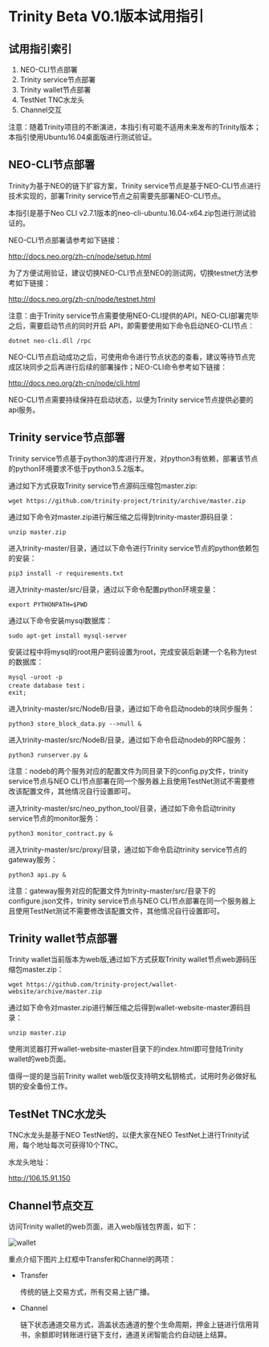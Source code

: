# Trinity Beta V0.1版本试用指引

## 试用指引索引
1. NEO-CLI节点部署
2. Trinity service节点部署
3. Trinity wallet节点部署
4. TestNet TNC水龙头
5. Channel交互

注意：随着Trinity项目的不断演进，本指引有可能不适用未来发布的Trinity版本；本指引使用Ubuntu16.04桌面版进行测试验证。

## NEO-CLI节点部署
Trinity为基于NEO的链下扩容方案，Trinity service节点是基于NEO-CLI节点进行技术实现的，部署Trinity service节点之前需要先部署NEO-CLI节点。

本指引是基于Neo CLI v2.7.1版本的neo-cli-ubuntu.16.04-x64.zip包进行测试验证的。

NEO-CLI节点部署请参考如下链接：

http://docs.neo.org/zh-cn/node/setup.html


为了方便试用验证，建议切换NEO-CLI节点至NEO的测试网，切换testnet方法参考如下链接：

http://docs.neo.org/zh-cn/node/testnet.html


注意：由于Trinity service节点需要使用NEO-CLI提供的API，NEO-CLI部署完毕之后，需要启动节点的同时开启 API，即需要使用如下命令启动NEO-CLI节点：

```
dotnet neo-cli.dll /rpc
```
NEO-CLI节点启动成功之后，可使用命令进行节点状态的查看，建议等待节点完成区块同步之后再进行后续的部署操作；NEO-CLI命令参考如下链接：

http://docs.neo.org/zh-cn/node/cli.html


NEO-CLI节点需要持续保持在启动状态，以便为Trinity service节点提供必要的api服务。

## Trinity service节点部署
Trinity service节点基于python3的库进行开发，对python3有依赖，部署该节点的python环境要求不低于python3.5.2版本。

通过如下方式获取Trinity service节点源码压缩包master.zip:

```
wget https://github.com/trinity-project/trinity/archive/master.zip
```

通过如下命令对master.zip进行解压缩之后得到trinity-master源码目录：

```
unzip master.zip
```
进入trinity-master/目录，通过以下命令进行Trinity service节点的python依赖包的安装：

```
pip3 install -r requirements.txt
```
进入trinity-master/src/目录，通过以下命令配置python环境变量：

```
export PYTHONPATH=$PWD
```
通过以下命令安装mysql数据库：

```
sudo apt-get install mysql-server
```
安装过程中将mysql的root用户密码设置为root，完成安装后新建一个名称为test的数据库：

```
mysql -uroot -p
create database test；
exit;
```
进入trinity-master/src/NodeB/目录，通过如下命令启动nodeb的块同步服务：

```
python3 store_block_data.py -->null &
```

进入trinity-master/src/NodeB/目录，通过如下命令启动nodeb的RPC服务：

```
python3 runserver.py &
```
注意：nodeb的两个服务对应的配置文件为同目录下的config.py文件，trinity service节点与NEO CLI节点部署在同一个服务器上且使用TestNet测试不需要修改该配置文件，其他情况自行设置即可。

进入trinity-master/src/neo_python_tool/目录，通过如下命令启动trinity service节点的monitor服务：

```
python3 monitor_contract.py &
```
进入trinity-master/src/proxy/目录，通过如下命令启动trinity service节点的gateway服务：

```
python3 api.py &
```
注意：gateway服务对应的配置文件为trinity-master/src/目录下的configure.json文件，trinity service节点与NEO CLI节点部署在同一个服务器上且使用TestNet测试不需要修改该配置文件，其他情况自行设置即可。

## Trinity wallet节点部署
Trinity wallet当前版本为web版,通过如下方式获取Trinity wallet节点web源码压缩包master.zip：

```
wget https://github.com/trinity-project/wallet-website/archive/master.zip
```

通过如下命令对master.zip进行解压缩之后得到wallet-website-master源码目录：
```
unzip master.zip
```

使用浏览器打开wallet-website-master目录下的index.html即可登陆Trinity wallet的web页面。

值得一提的是当前Trinity wallet web版仅支持明文私钥格式，试用时务必做好私钥的安全备份工作。

## TestNet TNC水龙头
TNC水龙头是基于NEO TestNet的，以便大家在NEO TestNet上进行Trinity试用，每个地址每次可获得10个TNC。

水龙头地址：

http://106.15.91.150


## Channel节点交互
访问Trinity wallet的web页面，进入web版钱包界面，如下：

![wallet](https://github.com/trinity-project/wallet-website/blob/master/images/1519905471365.png?raw=true)

重点介绍下图片上红框中Transfer和Channel的两项：
- Transfer

    传统的链上交易方式，所有交易上链广播。
    
- Channel

    链下状态通道交易方式，涵盖状态通道的整个生命周期，押金上链进行信用背书，余额即时转账进行链下支付，通道关闭智能合约自动链上结算。
